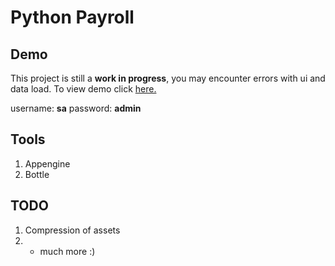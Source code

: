 Python Payroll
==============

## Demo

This project is still a **work in progress**,
you may encounter errors with ui and data load.
To view demo click [here.](http://pypayroll.appspot.com/)

username: **sa**
password: **admin**

## Tools

1. Appengine
2. Bottle

## TODO

1. Compression of assets
2. + much more :)